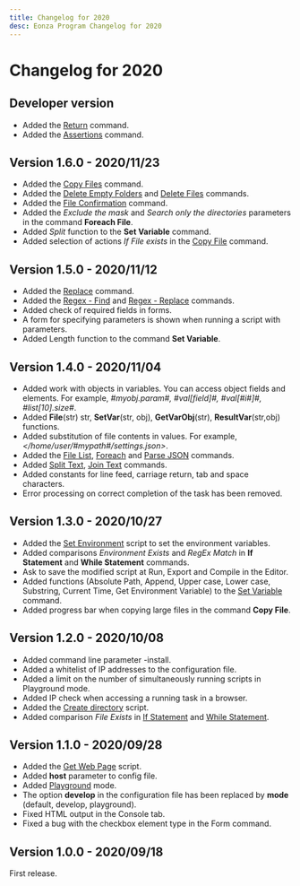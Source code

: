 ```yaml
---
title: Changelog for 2020
desc: Eonza Program Changelog for 2020
---
```

# Changelog for 2020

## Developer version

* Added the [Return](/scripts/return.html) command.
* Added the [Assertions](/scripts/assertions.html) command.

<!--## Beta version 1.6.0-->

## Version 1.6.0 - 2020/11/23

* Added the [Copy Files](/scripts/copy-files.html) command.
* Added the [Delete Empty Folders](/scripts/delete-empty-folders.html) and [Delete Files](/scripts/delete-files.html) commands.
* Added the [File Confirmation](/scripts/file-confirmation.html) command.
* Added the *Exclude the mask* and *Search only the directories* parameters in the command **Foreach File**.
* Added *Split* function to the **Set Variable** command.
* Added selection of actions *If File exists* in the [Copy File](/scripts/copy-file.html) command.

## Version 1.5.0 - 2020/11/12

* Added the [Replace](/scripts/replace.html) command.
* Added the [Regex - Find](/scripts/regex-find.html) and [Regex - Replace](/scripts/regex-replace.html) commands.
* Added check of required fields in forms.
* A form for specifying parameters is shown when running a script with parameters.
* Added Length function to the command **Set Variable**.

## Version 1.4.0 - 2020/11/04

* Added work with objects in variables. You can access object fields and elements. For example, *#myobj.param#, #val[field]#, #val[#i#]#, #list[10].size#*.
* Added **File**(str) str, **SetVar**(str, obj), **GetVarObj**(str), **ResultVar**(str,obj) functions.
* Added substitution of file contents in values. For example, *&lt;/home/user/#mypath#/settings.json&gt;*.
* Added the [File List](/scripts/file-list.html), [Foreach](/scripts/foreach.html) and [Parse JSON](/scripts/parse-json.html) commands.
* Added [Split Text](/scripts/split-text.html), [Join Text](/scripts/join-text.html) commands.
* Added constants for line feed, carriage return, tab and space characters.
* Error processing on correct completion of the task has been removed.

## Version 1.3.0 - 2020/10/27

* Added the [Set Environment](/scripts/set-environment.html) script to set the environment variables.
* Added comparisons *Environment Exists* and *RegEx Match* in **If Statement** and **While Statement** commands.
* Ask to save the modified script at Run, Export and Compile in the Editor.
* Added functions (Absolute Path, Append, Upper case, Lower case, Substring, Current Time, Get Environment Variable) to the [Set Variable](/scripts/set-variable.html) command.
* Added progress bar when copying large files in the command **Copy File**.

## Version 1.2.0 - 2020/10/08

* Added command line parameter -install.
* Added a whitelist of IP addresses to the configuration file.
* Added a limit on the number of simultaneously running scripts in Playground mode.
* Added IP check when accessing a running task in a browser.
* Added the [Create directory](/scripts/create-dir.html) script.
* Added comparison *File Exists* in [If Statement](/scripts/if-statement.html) and [While Statement](/scripts/while-statement.html).

## Version 1.1.0 - 2020/09/28

* Added the [Get Web Page](/scripts/get-webpage.html) script.
* Added **host** parameter to config file.
* Added [Playground](playground.html) mode.
* The option **develop** in the configuration file has been replaced by **mode** (default, develop, playground).
* Fixed HTML output in the Console tab.
* Fixed a bug with the checkbox element type in the Form command.

## Version 1.0.0 - 2020/09/18

First release.
